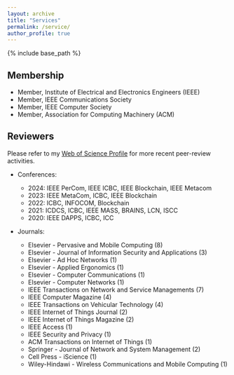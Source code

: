 ```yaml
---
layout: archive
title: "Services"
permalink: /service/
author_profile: true
---
```


{% include base_path %}

## Membership
- Member, Institute of Electrical and Electronics Engineers (IEEE)
- Member, IEEE Communications Society
- Member, IEEE Computer Society
- Member, Association for Computing Machinery (ACM)

Reviewers
---------
Please refer to my [Web of Science Profile](https://www.webofscience.com/wos/author/record/W-3040-2019) for more recent peer-review activities.

- Conferences:
  - 2024: IEEE PerCom, IEEE ICBC, IEEE Blockchain, IEEE Metacom
  - 2023: IEEE MetaCom, ICBC, IEEE Blockchain
  - 2022: ICBC, INFOCOM, Blockchain
  - 2021: ICDCS, ICBC, IEEE MASS, BRAINS, LCN, ISCC
  - 2020: IEEE DAPPS, ICBC, ICC

- Journals:
  - Elsevier - Pervasive and Mobile Computing (8)
  - Elsevier - Journal of Information Security and Applications (3)
  - Elsevier - Ad Hoc Networks (1)
  - Elsevier - Applied Ergonomics (1)
  - Elsevier - Computer Communications (1)
  - Elsevier - Computer Networks (1)
  - IEEE Transactions on Network and Service Managements (7)
  - IEEE Computer Magazine (4)
  - IEEE Transactions on Vehicular Technology (4)
  - IEEE Internet of Things Journal (2)
  - IEEE Internet of Things Magazine (2)
  - IEEE Access (1)
  - IEEE Security and Privacy (1)
  - ACM Transactions on Internet of Things (1)
  - Springer - Journal of Network and System Management (2)
  - Cell Press - iScience (1)
  - Wiley-Hindawi - Wireless Communications and Mobile Computing (1)
